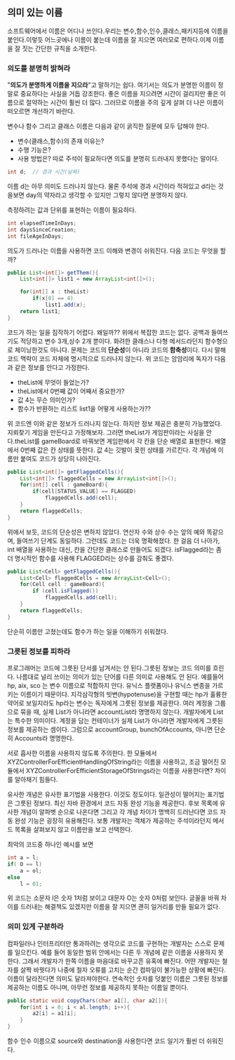 
## 의미 있는 이름
소프트웨어에서 이름은 어디나 쓰인다.우리는 변수,함수,인수,클래스,패키지등에 이름을 붙인다.이렇듯 어느곳에나 이름이 붙는데 이름을 잘 지으면 여러모로 편하다.이제 이름을 잘 짓는 간단한 규칙을 소개한다.

### 의도를 분명히 밝혀라
"**의도가 분명하게 이름을 지으라**"고 말하기는 쉽다. 여기서는 의도가 분명한 이름이 정말로 중요하다는 사실을 거듭 강조한다. 좋은 이름을 지으려면 시간이 걸리지만 좋은 이름으로 절약하는 시간이 훨씬 더 많다. 그러므로 이름을 주의 깊게 살펴 더 나은 이름이 떠오르면 개선하기 바란다.

변수나 함수 그리고 클래스 이름은 다음과 같이 굵직한 질문에 모두 답해야 한다.
+ 변수(클래스,함수)의 존재 이유는?
+ 수행 기능은?
+ 사용 방법은?
따로 주석이 필요하다면 의도를 분명히 드러내지 못했다는 말이다.

```Java
int d;  // 경과 시간(날짜)
```

이름 d는 아무 의미도 드러나지 않는다. 물론 주석에 경과 시간이라 적혀있고 d라는 것을보면 day의 약자라고 생각할 수 있지만 그렇지 않다면 분명하지 않다. 

측정하려는 값과 단위를 표현하는 이름이 필요하다.
```Java
int elapsedTimeInDays;
int daysSinceCreation;
int fileAgeInDays;
```

의도가 드러나는 이름을 사용하면 코드 이해와 변경이 쉬워진다. 다음 코드는 무엇을 할까?
```Java
public List<int[]> getThem(){
    List<int[]> list1 = new ArrayList<int[]>();

    for(int[] x : theList)
        if(x[0] == 4)
            list1.add(x);
    return list1;
}
```

코드가 하는 일을 짐작하기 어렵다. 왜일까?? 위에서 복잡한 코드는 없다. 공백과 들여쓰기도 적당하고 변수 3개,상수 2개 뿐이다. 화려한 클래스나 다형 메서드라던지 함수형으로 체이닝한것도 아니다.
문제는 코드의 **단순성**이 아니라 코드의 **함축성**이다. 다시 말해 코드 맥락이 코드 자체에 명시적으로 드러나지 않는다.
위 코드는 암암리에 독자가 다음과 같은 정보를 안다고 가정한다.

+ theList에 무엇이 들었는가?
+ theList에서 0번째 값이 어째서 중요한가?
+ 값 4는 무슨 의미인가?
+ 함수가 반환하는 리스트 list1을 어떻게 사용하는가??

위 코드엔 이와 같은 정보가 드러나지 않는다. 하지만 정보 제공은 충분히 가능했었다.
지뢰찾기 게임을 만든다고 가정해보자. 그러면 theList가 게임판이라는 사실을 안다.theList를 gameBoard로 바꿔보면
게임판에서 각 칸을 단순 배열로 표현한다. 배열에서 0번째 값은 칸 상태를 뜻한다. 값 4는 깃발이 꽂힌 상태를 가르킨다. 각 개념에 이름만 붙여도 코드가 상당히 나아진다.

```Java
public List<int[]> getFlaggedCells(){
    List<int[]> flaggedCells = new ArrayList<int[]>();
    for(int[] cell : gameBoard){
        if(cell[STATUS_VALUE] == FLAGGED)
            flaggedCells.add(cell);
    }
    return flaggedCells;
}
```

위에서 보듯, 코드의 단순성은 변하지 않았다. 연산자 수와 상수 수는 앞의 예와 똑같으며, 들여쓰기 단계도 동일하다.
그런데도 코드는 더욱 명확해졌다. 한 걸음 더 나아가, int 배열을 사용하는 대신, 칸을 간단한 클래스로 만들어도 되겠다.
isFlagged라는 좀 더 명시적인 함수를 사용해 FLAGGED라는 상수를 감춰도 좋겠다.

```Java
public List<Cell> getFlaggedCells(){
    List<Cell> flaggedCells = new ArrayList<Cell>();
    for(Cell cell : gameBoard){
        if (cell.isFlagged())
            flaggedCells.add(cell);
    }
    return flaggedCells;
}
```
단순히 이름만 고쳤는데도 함수가 하는 일을 이해하기 쉬워졌다.



### 그릇된 정보를 피하라
프로그래머는 코드에 그릇된 단서를 남겨서는 안 된다.그릇된 정보는 코드 의미를 흐린다.
나름대로 널리 쓰이는 의미가 있는 단어를 다른 의미로 사용해도 안 된다.
예를들어 hp, aix, sco 는 변수 이름으로 적합하지 안다. 유닉스 플랫폼이나 유닉스 변종을 가르키는 이름이기 때문이다.
지각삼각형의 빗변(hypotenuse)을 구현할 때는 hp가 훌륭한 약어로 보일지라도 hp라는 변수는 독자에게 그릇된 정보를 제공한다.
여러 계정을 그룹으로 묶을 때, 실제 List가 아니라면 accountList라 명명하지 않는다. 개발자에게 List는 특수한 의미이다.
계정을 담는 컨테이너가 실제 List가 아니라면 개발자에게 그릇된 정보를 제공하는 셈이다. 그럼으로 accountGroup, bunchOfAccounts, 아니면 단순히 Accounts라 명명한다.

서로 흡사한 이름을 사용하지 않도록 주의한다. 한 모듈에서 XYZControllerForEfficientHandlingOfString라는 이름을 사용하고, 조금 떨어진 모듈에서 XYZControllerForEfficientStorageOfStrings라는 이름을 사용한다면? 차이를 알아채기 힘들다.

유사한 개념은 유사한 표기법을 사용한다. 이것도 정도이다. 일관성이 떨어지는 표기법은 그릇된 정보다.
최신 자바 환경에서 코드 자동 완성 기능을 제공한다. 후보 목록에 유사한 개념이 알파벳 순으로 나온다면 그리고 각 개념 차이가 명백히 드러난다면 코드 자동 완성 기능은 굉장히 유용해진다. 보통 개발자는 객체가 제공하는 주석이라던지 메서드 목록을 살펴보지 않고 이름만을 보고 선택한다.

최악의 코드중 하나인 예시를 보면

```Java
int a = l;
if( O == l)
    a = ol;
else
    l = 01;
```
위 코드는 소문자 l은 숫자 1처럼 보이고 대문자 O는 숫자 0처럼 보인다. 글꼴을 바꿔 차이를 드러내는 해결책도 있겠지만
이름을 잘 지으면 괜히 일거리를 만들 필요가 없다.


### 의미 있게 구분하라
컴파일러나 인터프리터만 통과하려는 생각으로 코드를 구현하는 개발자는 스스로 문제를 일으킨다. 예를 들어 동일한 범위 안에서는 다른 두 개념에 같은 이름을 사용하지 못한다. 그래서 개발자가 한쪽 이름을 마음대로 바꾸고픈 유혹에 빠진다.
어떤 개발자는 철자를 살짝 바꿧다가 나중에 철자 오류를 고치는 순간 컴파일이 불가능한 상황에 빠진다.
이름이 달라진다면 의미도 달라져야한다.
연속적인 숫자를 덧붙인 이름은 그릇된 정보를 제공하는 이름도 아니며, 아무런 정보를 제공하지 못하는 이름일 뿐이다.

```Java
public static void copyChars(char a1[], char a2[]){
    for(int i = 0; i < al.length; i++){
        a2[i] = a1[i];
    }
}
```
함수 인수 이름으로 source와 destination을 사용한다면 코드 일기가 훨씬 더 쉬워진다.
